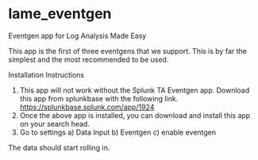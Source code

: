 # lame_eventgen
Eventgen app for Log Analysis Made Easy

This app is the first of three eventgens that we support.  This is by far the simplest and the most recommended to be used.  

Installation Instructions
1) This app will not work without the Splunk TA Eventgen app.  Download this app from splunkbase with the following link.
https://splunkbase.splunk.com/app/1924
2) Once the above app is installed, you can download and install this app on your search head.
3) Go to settings
   a) Data Input
   b) Eventgen
   c) enable eventgen

The data should start rolling in.  
